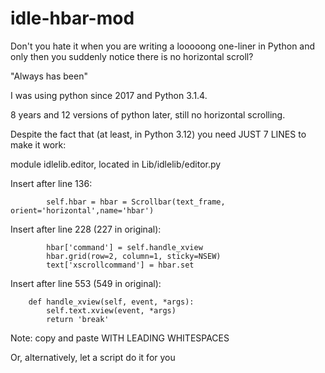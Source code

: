 # idle-hbar-mod
Don't you hate it when you are writing a looooong one-liner in Python and only then you suddenly notice there is no horizontal scroll?

"Always has been"

I was using python since 2017 and Python 3.1.4.

8 years and 12 versions of python later, still no horizontal scrolling.

Despite the fact that (at least, in Python 3.12) you need JUST 7 LINES to make it work:

module idlelib.editor, located in Lib/idlelib/editor.py

Insert after line 136:
```
        self.hbar = hbar = Scrollbar(text_frame, orient='horizontal',name='hbar')
```
Insert after line 228 (227 in original):
```
        hbar['command'] = self.handle_xview
        hbar.grid(row=2, column=1, sticky=NSEW)
        text['xscrollcommand'] = hbar.set
```
Insert after line 553 (549 in original):
```
    def handle_xview(self, event, *args):
        self.text.xview(event, *args)
        return 'break'
```

Note: copy and paste WITH LEADING WHITESPACES


Or, alternatively, let a script do it for you
